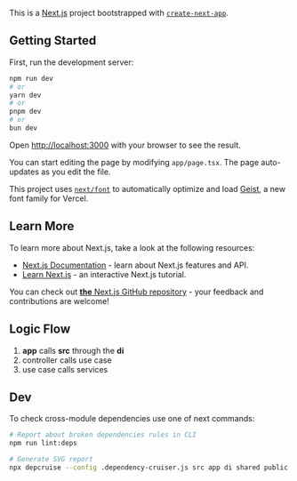 This is a [Next.js](https://nextjs.org) project bootstrapped with [`create-next-app`](https://nextjs.org/docs/app/api-reference/cli/create-next-app).

## Getting Started

First, run the development server:

```bash
npm run dev
# or
yarn dev
# or
pnpm dev
# or
bun dev
```

Open [http://localhost:3000](http://localhost:3000) with your browser to see the result.

You can start editing the page by modifying `app/page.tsx`. The page auto-updates as you edit the file.

This project uses [`next/font`](https://nextjs.org/docs/app/building-your-application/optimizing/fonts) to automatically optimize and load [Geist](https://vercel.com/font), a new font family for Vercel.

## Learn More

To learn more about Next.js, take a look at the following resources:

- [Next.js Documentation](https://nextjs.org/docs) - learn about Next.js features and API.
- [Learn Next.js](https://nextjs.org/learn) - an interactive Next.js tutorial.

You can check out [**the** Next.js GitHub repository](https://github.com/vercel/next.js) - your feedback and contributions are welcome!

## Logic Flow

1. **app** calls **src** through the **di**
2. controller calls use case
3. use case calls services

## Dev
To check cross-module dependencies use one of next commands:
```bash
# Report about broken dependencies rules in CLI
npm run lint:deps

# Generate SVG report
npx depcruise --config .dependency-cruiser.js src app di shared public tests --output-type dot --validate | dot -T svg > dependency-graph.svg
```
